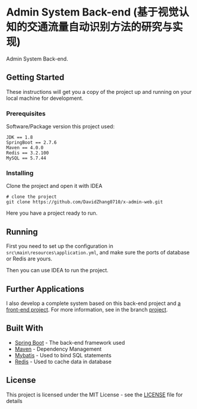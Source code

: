 # Admin System Back-end (基于视觉认知的交通流量自动识别方法的研究与实现)

Admin System Back-end.

## Getting Started

These instructions will get you a copy of the project up and running on your local machine for development.

### Prerequisites

Software/Package version this project used:

```
JDK == 1.8
SpringBoot == 2.7.6
Maven == 4.0.0
Redis == 3.2.100
MySQL == 5.7.44
```

### Installing

Clone the project and open it with IDEA

```
# clone the project
git clone https://github.com/DavidZhang0710/x-admin-web.git
```

Here you have a project ready to run.

## Running

First you need to set up the configuration in ```src\main\resources\application.yml```, and make sure the ports of database or Redis are yours.

Then you can use IDEA to run the project.

## Further Applications

I also develop a complete system based on this back-end project and [a front-end project](https://github.com/DavidZhang0710/x-admin-web).
For more information, see in the branch [project](https://github.com/DavidZhang0710/x-admin-back/tree/project).


## Built With
* [Spring Boot](https://spring.io/projects/spring-boot) - The back-end framework used
* [Maven](https://maven.apache.org/) - Dependency Management
* [Mybatis](https://mybatis.org/mybatis-3/) - Used to bind SQL statements
* [Redis](https://redis.io/) - Used to cache data in database


## License

This project is licensed under the MIT License - see the [LICENSE](LICENSE) file for details